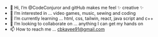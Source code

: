 - 👋 Hi, I’m @CodeConjuror and gitHub makes me feel ✨ creative ✨
- 👀 I’m interested in ... video games, music, sewing and coding
- 🌱 I’m currently learning ... html, css, tailwin, react, java script and c++
- 💞️ I’m looking to collaborate on ... anything I can get my hands on
- 📫 How to reach me ... cbkayee91@gmail.com

